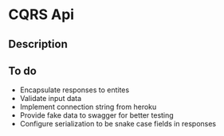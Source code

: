# CQRS Api

## Description

## To do

- Encapsulate responses to entites
- Validate input data
- Implement connection string from heroku
- Provide fake data to swagger for better testing
- Configure serialization to be snake case fields in responses